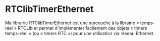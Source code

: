 RTClibTimerEthernet
===================

Ma librairie RTClibTimerEthernet est une surcouche à la librairie « temps-réel » RTCLib et permet d'implémenter facilement des objets « timers temps-réel » (ou « timers RTC ») pour une utilisation via réseau Ethernet.